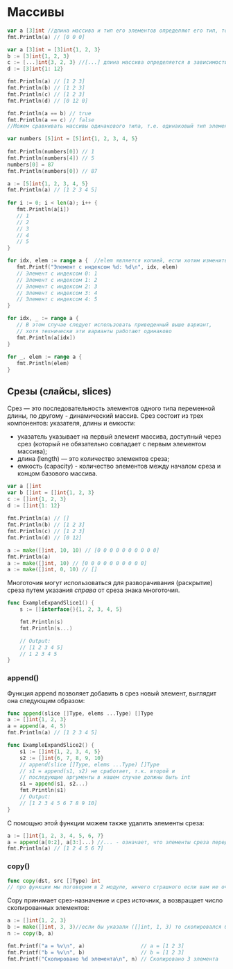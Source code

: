 # Массивы
```go
var a [3]int //длина массива и тип его элементов определяют его тип, то есть var a [5]int имеет другой тип в отличии от var a [3]int
fmt.Println(a) // [0 0 0]

var a [3]int = [3]int{1, 2, 3} 
b := [3]int{1, 2, 3} 
c := [...]int{3, 2, 3} //[...] длина массива определяется в зависимости от количества элементов, но такой вариант не рекомендуется для использования
d := [3]int{1: 12} 

fmt.Println(a) // [1 2 3] 
fmt.Println(b) // [1 2 3] 
fmt.Println(c) // [1 2 3] 
fmt.Println(d) // [0 12 0]

fmt.Println(a == b) // true 
fmt.Println(a == c) // false
//Можем сравнивать массивы одинакового типа, т.е. одинаковый тип элементов и размер

var numbers [5]int = [5]int{1, 2, 3, 4, 5}  
  
fmt.Println(numbers[0]) // 1  
fmt.Println(numbers[4]) // 5  
numbers[0] = 87  
fmt.Println(numbers[0]) // 87

a := [5]int{1, 2, 3, 4, 5}  
fmt.Println(a) // [1 2 3 4 5]  
  
for i := 0; i < len(a); i++ {  
   fmt.Println(a[i])  
   // 1  
   // 2   
   // 3   
   // 4   
   // 5
}

for idx, elem := range a {  //elem является копией, если хотим изменить, нужно обращаться по иденксу
   fmt.Printf("Элемент с индексом %d: %d\n", idx, elem)  
   // Элемент с индексом 0: 1  
   // Элемент с индексом 1: 2   
   // Элемент с индексом 2: 3   
   // Элемент с индексом 3: 4   
   // Элемент с индексом 4: 5
}

for idx, _ := range a {  
   // В этом случае следует использовать приведенный выше вариант,  
   // хотя технически эти варианты работают одинаково   
   fmt.Println(a[idx])  
}  
  
for _, elem := range a {  
   fmt.Println(elem)  
}

```

## Срезы (слайсы, slices)
Срез — это последовательность элементов одного типа переменной длины, по другому - динамический массив. Срез состоит из трех компонентов: указателя, длины и емкости:
-   указатель указывает на первый элемент массива, доступный через срез (который не обязательно совпадает с первым элементом массива);
-   длина (length) — это количество элементов среза;
-   емкость (capacity) - количество элементов между началом среза и концом базового массива.

```go
var a []int  
var b []int = []int{1, 2, 3}  
c := []int{1, 2, 3}  
d := []int{1: 12}  
  
fmt.Println(a) // []  
fmt.Println(b) // [1 2 3]  
fmt.Println(c) // [1 2 3]  
fmt.Println(d) // [0 12]

a := make([]int, 10, 10) // [0 0 0 0 0 0 0 0 0 0] 
fmt.Println(a)
a := make([]int, 10) // [0 0 0 0 0 0 0 0 0 0] 
a := make([]int, 0, 10) // []

```

Многоточия могут использоваться для разворачивания (раскрытие) среза путем указания _справа_ от среза знака многоточия.

```go
func ExampleExpandSlice1() {
	s := []interface{}{1, 2, 3, 4, 5}

	fmt.Println(s)
	fmt.Println(s...)

	// Output:
	// [1 2 3 4 5]
	// 1 2 3 4 5
}
```

### append()
Функция append позволяет добавить в срез новый элемент, выглядит она следующим образом:

```go
func append(slice []Type, elems ...Type) []Type
a := []int{1, 2, 3} 
a = append(a, 4, 5) 
fmt.Println(a) // [1 2 3 4 5]
```


```go
func ExampleExpandSlice2() {
	s1 := []int{1, 2, 3, 4, 5}
	s2 := []int{6, 7, 8, 9, 10}
	// append(slice []Type, elems ...Type) []Type
	// s1 = append(s1, s2) не сработает, т.к. второй и
	// последующие аргументы в нашем случае должны быть int
	s1 = append(s1, s2...)
	fmt.Println(s1)
	// Output:
	// [1 2 3 4 5 6 7 8 9 10]
}
```

С помощью этой функции можем также удалить элементы среза:

```go
a := []int{1, 2, 3, 4, 5, 6, 7}
a = append(a[0:2], a[3:]...) //... - означает, что элементы среза передаются как отдельные аргументы
fmt.Println(a) // [1 2 4 5 6 7]
```

### copy()
```go
func copy(dst, src []Type) int
// про функции мы поговорим в 2 модуле, ничего страшного если вам не очень понятно ;)
```

Copy принимает срез-назначение и срез источник, а возвращает число скопированных элементов:

```go
a := []int{1, 2, 3}
b := make([]int, 3, 3)//если бы указали ([]int, 1, 3) то скопировался бы один элемент
n := copy(b, a)

fmt.Printf("a = %v\n", a)                  // a = [1 2 3]
fmt.Printf("b = %v\n", b)                  // b = [1 2 3]
fmt.Printf("Скопировано %d элемента\n", n) // Скопировано 3 элемента
```
